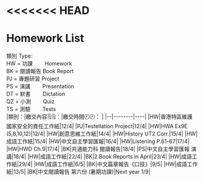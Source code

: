 
<<<<<<< HEAD
=======
# Homework List

<!-- From Steven: 
I changed the format list into a table.
If you don't like, feel free to revert.
Original code below:
-->
類別 Type:
<br/>HW = 功課　　 Homework
<br/>BK = 閱讀報告 Book Report
<br/>PJ = 專題研習 Project
<br/>PS = 演講　　 Presentation
<br/>DT = 默書　　 Dictation
<br/>QZ = 小測　　 Quiz
<br/>TS = 測驗　　 Tests
<br/>
|類別：|繳交內容🗒️🗒️：|繳交時間🕗🕗： |
|--|--------|----|
|HW|香港特區維護國家安全的責任工作紙|12/4|
|PJ|Testellation Project|12/4|
|HW|HWA Ex9E (5,8,10,12)|12/4|
|HW|創意思維工作紙|14/4|
|HW|History UT2 Corr.|15/4|
|HW|成語工作紙|15/4|
|HW|中文自主學習匯報|16/4|
|HW|Listening P.61-67|17/4|
|HW|HWD Ch.9|17/4|
|BK|共通能力科 閱讀報告|18/4|
|PS|中文自主學習匯報 演講|18/4|
|HW|成語工作紙|22/4|
|BK|2 Book Reports in April|23/4|
|HW|成語工作紙|29/4|
|HW|成語工作紙|6/5|
|BK|中文篇章報告《口技》|9/5|
|HW|成語工作紙|13/5|
|BK|中文閱讀報告 第六份 (暑期功課)|Next year 1/9|